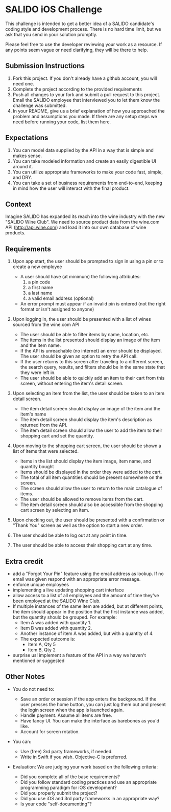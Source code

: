 # SALIDO iOS Challenge
This challenge is intended to get a better idea of a SALIDO candidate's coding style and development process. There is no hard time limit, but we ask that you send in your solution promptly.

Please feel free to use the developer reviewing your work as a resource. If any points seem vague or need clarifying, they will be there to help.

## Submission Instructions
1. Fork this project. If you don't already have a github account, you will need one.
2. Complete the project according to the provided requirements
3. Push all changes to your fork and submit a pull request to this project. Email the SALIDO employee that interviewed you to let them know the challenge was submitted.
4. In your README, give us a brief explanation of how you approached the problem and assumptions you made. If there are any setup steps we need before running your code, list them here.

## Expectations
1. You can model data supplied by the API in a way that is simple and makes sense.
2. You can take modeled information and create an easily digestible UI around it.
3. You can utilize appropriate frameworks to make your code fast, simple, and DRY.
4. You can take a set of business requirements from end-to-end, keeping in mind how the user will interact with the final product.

## Context
Imagine SALIDO has expanded its reach into the wine industry with the new "SALIDO Wine Club". We need to source product data from the wine.com API (http://api.wine.com) and load it into our own database of wine products.

## Requirements
1. Upon app start, the user should be prompted to sign in using a pin or to create a new employee
	- A user should have (at minimum) the following attributes:
		1. a pin code
		2. a first name
		3. a last name
		4. a valid email address (optional)
	- An error prompt must appear if an invalid pin is entered (not the right format or isn't assigned to anyone)
2. Upon logging in, the user should be presented with a list of wines sourced from the wine.com API
	- The user should be able to filter items by name, location, etc.
	- The items in the list presented should display an image of the item and the item name.
	- If the API is unreachable (no internet) an error should be displayed. The user should be given an option to retry the API call.
	- If the user returns to this screen after traveling to a different screen, the search query, results, and filters should be in the same state that they were left in.
	- The user should be able to quickly add an item to their cart from this screen, without entering the item's detail screen.
3. Upon selecting an item from the list, the user should be taken to an item detail screen.
	- The item detail screen should display an image of the item and the item's name
	- The item detail screen should display the item's description as returned from the API.
	- The item detail screen should allow the user to add the item to their shopping cart and set the quantity.

4. Upon moving to the shopping cart screen, the user should be shown a list of items that were selected.
	- Items in the list should display the item image, item name, and quantity bought
	- Items should be displayed in the order they were added to the cart.
	- The total of all item quantities should be present somewhere on the screen.
	- The screen should allow the user to return to the main catalogue of items.
	- The user should be allowed to remove items from the cart.
	- The item detail screen should also be accessible from the shopping cart screen by selecting an item.
5. Upon checking out, the user should be presented with a confirmation or "Thank You" screen as well as the option to start a new order.
6. The user should be able to log out at any point in time.
7. The user should be able to access their shopping cart at any time.

## Extra credit
- add a "Forgot Your Pin" feature using the email address as lookup. If no email was given respond with an appropriate error message.
- enforce unique employees
- implementing a live updating shopping cart interface
- allow access to a list of all employees and the amount of time they've been employed at the SALIDO Wine Club.
- If multiple instances of the same item are added, but at different points, the item should appear in the position that the first instance was added, but the quantity should be grouped. For example:
	- Item A was added with quantity 1.
	- Item B was added with quantity 2.
	- Another instance of item A was added, but with a quantity of 4.
	- The expected outcome is:
		- Item A, Qty 5
		- Item B, Qty 2
- surprise us! implement a feature of the API in a way we haven't mentioned or suggested

## Other Notes
- You do not need to:
	- Save an order or session if the app enters the background. If the user presses the home button, you can just log them out and present the login screen when the app is launched again.
	- Handle payment. Assume all items are free.
	- Have fancy UI. You can make the interface as barebones as you'd like.
	- Account for screen rotation.

- You can:
	- Use (free) 3rd party frameworks, if needed.
	- Write in Swift if you wish. Objective-C is preferred.

- Evaluation:
	We are judging your work based on the following criteria:
	- Did you complete all of the base requirements?
	- Did you follow standard coding practices and use an appropriate programming paradigm for iOS development?
	- Did you properly submit the project?
	- Did you use iOS and 3rd party frameworks in an appropriate way?
	- Is your code "self-documenting"? 
